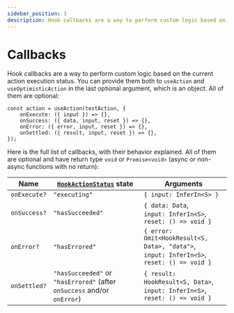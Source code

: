 ```yaml
---
sidebar_position: 3
description: Hook callbacks are a way to perform custom logic based on the current action execution status.
---
```


# Callbacks

Hook callbacks are a way to perform custom logic based on the current action execution status. You can provide them both to `useAction` and `useOptimisticAction` in the last optional argument, which is an object. All of them are optional:

```tsx
const action = useAction(testAction, {
	onExecute: ({ input }) => {},
	onSuccess: ({ data, input, reset }) => {},
	onError: ({ error, input, reset }) => {},
	onSettled: ({ result, input, reset }) => {},
});
```

Here is the full list of callbacks, with their behavior explained. All of them are optional and have return type `void` or `Promise<void>` (async or non-async functions with no return):

| Name         | [`HookActionStatus`](/docs/types#hookactionstatus) state                | Arguments                                                                                          |
| ------------ | ----------------------------------------------------------------------- | -------------------------------------------------------------------------------------------------- |
| `onExecute?` | `"executing"`                                                           | `{ input: InferIn<S> }`                                                                            |
| `onSuccess?` | `"hasSucceeded"`                                                        | `{ data: Data`,<br/> `input: InferIn<S>`,<br/> `reset: () => void }`                               |
| `onError?`   | `"hasErrored"`                                                          | `{ error: Omit<HookResult<S, Data>, "data">`,<br/> `input: InferIn<S>`,<br/> `reset: () => void }` |
| `onSettled?` | `"hasSucceeded"` or `"hasErrored"` (after `onSuccess` and/or `onError`) | `{ result: HookResult<S, Data>`,<br/> `input: InferIn<S>`,<br/> `reset: () => void }`              |
